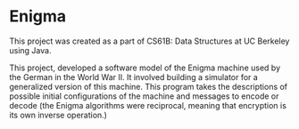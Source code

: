 # Enigma

This project was created as a part of CS61B: Data Structures at UC Berkeley using Java.

This project, developed a software model of the Enigma machine used by the German in the World War II. It involved building a simulator for a generalized version of this machine. This program takes the descriptions of possible initial configurations of the machine and messages to encode or decode (the Enigma algorithms were reciprocal, meaning that encryption is its own inverse operation.)
